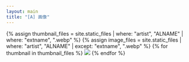 ```yaml
---
layout: main
title: "[A] 画像"
---
```


{% assign thumbnail_files = site.static_files | where: "artist", "ALNAME" | where: "extname", ".webp" %}
{% assign image_files = site.static_files | where: "artist", "ALNAME" | except: "extname", ".webp" %}
{% for thumbnail in thumbnail_files %}
  <a href="{{ image_files[forloop.length].path }}"><img src="{{ thumbnail.path }}"></a>
{% endfor %}
